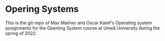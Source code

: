 # Opering Systems

This is the git-repo of Max Malmer and Oscar Kamf's Operating system assignments for the Operting System course at Umeå University during the spring of 2022.